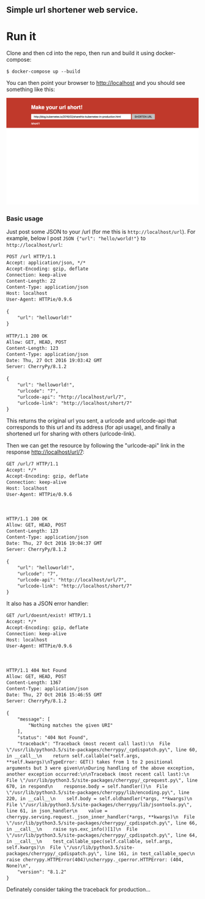 ## Simple url shortener web service.

Run it
======

Clone and then cd into the repo, then run and build it using docker-compose:

```
$ docker-compose up --build
```

You can then point your browser to [http://localhost](http://localhost) and you should see something like this:

![alt text](siteimage.png "Site image.")


### Basic usage

Just post some JSON to your <hostname>/url (for me this is `http://localhost/url`). For example, below I post ```JSON
{"url": "hello/world!"}``` to `http://localhost/url`:

```HTTP
POST /url HTTP/1.1
Accept: application/json, */*
Accept-Encoding: gzip, deflate
Connection: keep-alive
Content-Length: 22
Content-Type: application/json
Host: localhost
User-Agent: HTTPie/0.9.6

{
    "url": "helloworld!"
}

HTTP/1.1 200 OK
Allow: GET, HEAD, POST
Content-Length: 123
Content-Type: application/json
Date: Thu, 27 Oct 2016 19:03:42 GMT
Server: CherryPy/8.1.2

{
    "url": "helloworld!",
    "urlcode": "7",
    "urlcode-api": "http://localhost/url/7",
    "urlcode-link": "http://localhost/short/7"
}
```

This returns the original url you sent, a urlcode and urlcode-api that corresponds to this url and its address (for api usage), and finally a shortened url for sharing with others (urlcode-link).

Then we can get the resource by following the "urlcode-api" link in the response [http://localhost/url/7](http://localhost/url/7):

```HTTP
GET /url/7 HTTP/1.1
Accept: */*
Accept-Encoding: gzip, deflate
Connection: keep-alive
Host: localhost
User-Agent: HTTPie/0.9.6



HTTP/1.1 200 OK
Allow: GET, HEAD, POST
Content-Length: 123
Content-Type: application/json
Date: Thu, 27 Oct 2016 19:04:37 GMT
Server: CherryPy/8.1.2

{
    "url": "helloworld!",
    "urlcode": "7",
    "urlcode-api": "http://localhost/url/7",
    "urlcode-link": "http://localhost/short/7"
}
```

It also has a JSON error handler:

```HTTP
GET /url/doesnt/exist! HTTP/1.1
Accept: */*
Accept-Encoding: gzip, deflate
Connection: keep-alive
Host: localhost
User-Agent: HTTPie/0.9.6



HTTP/1.1 404 Not Found
Allow: GET, HEAD, POST
Content-Length: 1367
Content-Type: application/json
Date: Thu, 27 Oct 2016 15:46:55 GMT
Server: CherryPy/8.1.2

{
    "message": [
        "Nothing matches the given URI"
    ],
    "status": "404 Not Found",
    "traceback": "Traceback (most recent call last):\n  File \"/usr/lib/python3.5/site-packages/cherrypy/_cpdispatch.py\", line 60, in __call__\n    return self.callable(*self.args, **self.kwargs)\nTypeError: GET() takes from 1 to 2 positional arguments but 3 were given\n\nDuring handling of the above exception, another exception occurred:\n\nTraceback (most recent call last):\n  File \"/usr/lib/python3.5/site-packages/cherrypy/_cprequest.py\", line 670, in respond\n    response.body = self.handler()\n  File \"/usr/lib/python3.5/site-packages/cherrypy/lib/encoding.py\", line 220, in __call__\n    self.body = self.oldhandler(*args, **kwargs)\n  File \"/usr/lib/python3.5/site-packages/cherrypy/lib/jsontools.py\", line 61, in json_handler\n    value = cherrypy.serving.request._json_inner_handler(*args, **kwargs)\n  File \"/usr/lib/python3.5/site-packages/cherrypy/_cpdispatch.py\", line 66, in __call__\n    raise sys.exc_info()[1]\n  File \"/usr/lib/python3.5/site-packages/cherrypy/_cpdispatch.py\", line 64, in __call__\n    test_callable_spec(self.callable, self.args, self.kwargs)\n  File \"/usr/lib/python3.5/site-packages/cherrypy/_cpdispatch.py\", line 161, in test_callable_spec\n    raise cherrypy.HTTPError(404)\ncherrypy._cperror.HTTPError: (404, None)\n",
    "version": "8.1.2"
}
```

Definately consider taking the traceback for production...
